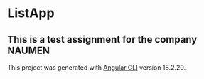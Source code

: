 # ListApp

## This is a test assignment for the company NAUMEN

This project was generated with [Angular CLI](https://github.com/angular/angular-cli) version 18.2.20.

